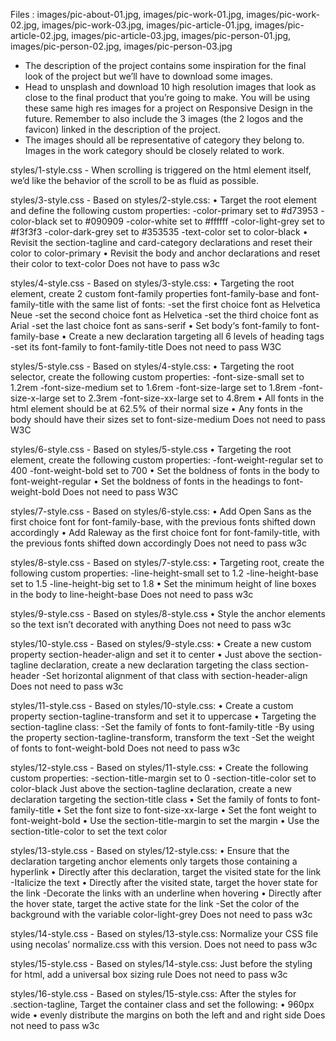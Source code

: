 Files : images/pic-about-01.jpg, images/pic-work-01.jpg, images/pic-work-02.jpg, images/pic-work-03.jpg, images/pic-article-01.jpg, images/pic-article-02.jpg, images/pic-article-03.jpg, images/pic-person-01.jpg, images/pic-person-02.jpg, images/pic-person-03.jpg
- The description of the project contains some inspiration for the final look of the project but we’ll have to download some images.
- Head to unsplash and download 10 high resolution images that look as close to the final product that you’re going to make. You will be using these same high res images for a project on Responsive Design in the future. Remember to also include the 3 images (the 2 logos and the favicon) linked in the description of the project.
- The images should all be representative of category they belong to. Images in the work category should be closely related to work.

styles/1-style.css - When scrolling is triggered on the html element itself, we’d like the behavior of the scroll to be as fluid as possible.

styles/3-style.css - Based on styles/2-style.css:
    • Target the root element and define the following custom properties:
        -color-primary set to #d73953
        -color-black set to #090909
        -color-white set to #ffffff
        -color-light-grey set to #f3f3f3
        -color-dark-grey set to #353535
        -text-color set to color-black
    • Revisit the section-tagline and card-category declarations and reset their color to color-primary
    • Revisit the body and anchor declarations and reset their color to text-color
Does not have to pass w3c

styles/4-style.css - Based on styles/3-style.css:
    • Targeting the root element, create 2 custom font-family properties font-family-base and font-family-title with the same list of fonts:
        -set the first choice font as Helvetica Neue
        -set the second choice font as Helvetica
        -set the third choice font as Arial
        -set the last choice font as sans-serif
    • Set body‘s font-family to font-family-base
    • Create a new declaration targeting all 6 levels of heading tags
        -set its font-family to font-family-title
Does not need to pass W3C

styles/5-style.css - Based on styles/4-style.css:
    • Targeting the root selector, create the following custom properties:
        -font-size-small set to 1.2rem
        -font-size-medium set to 1.6rem
        -font-size-large set to 1.8rem
        -font-size-x-large set to 2.3rem
        -font-size-xx-large set to 4.8rem
    • All fonts in the html element should be at 62.5% of their normal size
    • Any fonts in the body should have their sizes set to font-size-medium
Does not need to pass W3C

styles/6-style.css - Based on styles/5-style.css
    • Targeting the root element, create the following custom properties:
        -font-weight-regular set to 400
        -font-weight-bold set to 700
    • Set the boldness of fonts in the body to font-weight-regular
    • Set the boldness of fonts in the headings to font-weight-bold
Does not need to pass W3C

styles/7-style.css - Based on styles/6-style.css:
    • Add Open Sans as the first choice font for font-family-base, with the previous fonts shifted down accordingly
    • Add Raleway as the first choice font for font-family-title, with the previous fonts shifted down accordingly
Does not need to pass w3c

styles/8-style.css - Based on styles/7-style.css:
    • Targeting root, create the following custom properties:
        -line-height-small set to 1.2
        -line-height-base set to 1.5
        -line-height-big set to 1.8
    • Set the minimum height of line boxes in the body to line-height-base
Does not need to pass w3c

styles/9-style.css - Based on styles/8-style.css
    • Style the anchor elements so the text isn’t decorated with anything
Does not need to pass w3c

styles/10-style.css - Based on styles/9-style.css:
    • Create a new custom property section-header-align and set it to center
    • Just above the section-tagline declaration, create a new declaration targeting the class section-header
        -Set horizontal alignment of that class with section-header-align
Does not need to pass w3c

styles/11-style.css - Based on styles/10-style.css:
    • Create a custom property section-tagline-transform and set it to uppercase
    • Targeting the section-tagline class:
        -Set the family of fonts to font-family-title
        -By using the property section-tagline-transform, transform the text
        -Set the weight of fonts to font-weight-bold
Does not need to pass w3c

styles/12-style.css - Based on styles/11-style.css:
    • Create the following custom properties:
        -section-title-margin set to 0
        -section-title-color set to color-black
Just above the section-tagline declaration, create a new declaration targeting the section-title class
    • Set the family of fonts to font-family-title
    • Set the font size to font-size-xx-large
    • Set the font weight to font-weight-bold
    • Use the section-title-margin to set the margin
    • Use the section-title-color to set the text color

styles/13-style.css - Based on styles/12-style.css:
    • Ensure that the declaration targeting anchor elements only targets those containing a hyperlink
    • Directly after this declaration, target the visited state for the link
        -Italicize the text
    • Directly after the visited state, target the hover state for the link
        -Decorate the links with an underline when hovering
    • Directly after the hover state, target the active state for the link
        -Set the color of the background with the variable color-light-grey
Does not need to pass w3c

styles/14-style.css - Based on styles/13-style.css:
    Normalize your CSS file using necolas’ normalize.css with this version.
Does not need to pass w3c

styles/15-style.css - Based on styles/14-style.css:
    Just before the styling for html, add a universal box sizing rule
Does not need to pass w3c

styles/16-style.css - Based on styles/15-style.css:
After the styles for .section-tagline,
Target the container class and set the following:
    • 960px wide
    • evenly distribute the margins on both the left and and right side
Does not need to pass w3c